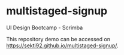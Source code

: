 # multistaged-signup
UI Design Bootcamp - Scrimba

This repository demo can be accessed on https://sekti92.github.io/multistaged-signup/.
